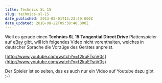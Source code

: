 ```yaml
---
title: Technics SL 15
slug: technics-sl-15
date_published: 2013-05-01T13:23:49.000Z
date_updated: 2018-08-22T09:38:48.000Z
---
```


Weil es gerade einen **Technics SL 15 Tangential Direct Drive** Plattenspieler auf [eBay](http://www.ebay.de/itm/290907553595?ssPageName=STRK:MEWAX:IT&amp;_trksid=p3984.m1423.l2649) gibt, will ich folgendes Video nicht vorenthalten, welches in deutscher Sprache die Vorzüge des Gerätes anpreist.

[http://www.youtube.com/watch?v=f2kuETsnV0s](http://www.youtube.com/watch?v=f2kuETsnV0s)

Der Spieler ist so selten, das es auch nur ein Video auf Youtube dazu gibt :-)
